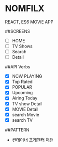 # NOMFILX

REACT, ES6 MOVIE APP

##SCREENS

- [ ] HOME
- [ ] TV Shows
- [ ] Search
- [ ] Detail

##API Verbs

- [x] NOW PLAYING
- [x] Top Rated
- [x] POPULAR
- [x] Upcoming
- [x] Airing Today
- [x] TV show Detail
- [x] MOVIE Detail  
- [x] search Movie
- [x] search TV

##PATTERN

- 컨테이너 프레젠터 패턴